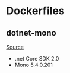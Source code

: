 # Dockerfiles

## dotnet-mono

[Source](/dotnet-mono/Dockerfile)

* .net Core SDK 2.0  
* Mono 5.4.0.201  
